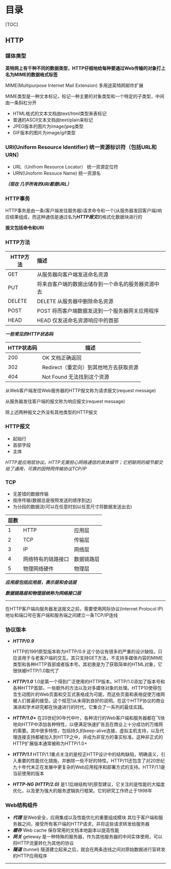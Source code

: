# 目录

[TOC]

## HTTP

### 媒体类型

 **英特网上有千种不同的数据类型，HTTP仔细地给每种要通过Web传输的对象打上名为MIME的数据格式标签**

MIME(Multipurpose Internet Mail Extension) 多用途英特网邮件扩展 

MIME类型是一种文本标记，标记一种主要的对象类型和一个特定的子类型，中间由一条斜杠分开 

- HTML格式的文本文档由text/html类型来表标记
- 普通的ASCII文本文档由text/plain来标记 
- JPEG版本的图片为image/jpeg类型 
- GIF版本的图片为image/gif类型   

### URI(Uniform Resource Identifier) 统一资源标识符（包括URL和URN）

- URL（Unifrom Resource Locator）   统一资源定位符   
- URN(Unoform Resouce Name)           统一资源名  

***（现在 几乎所有的URI都是URL）***

### HTTP事务 

HTTP事务是由一条(客户端发往服务器)请求命令和一个(从服务器发回客户端)响应结果组成，而这种通信是通过名为***HTTP报文***的格式化数据块进行的   

**报文包括命令和URI**

### HTTP方法

| HTTP方法 | 描述                                               |
| -------- | :------------------------------------------------- |
| GET      | 从服务器向客户端发送命名资源                       |
| PUT      | 将来自客户端的数据出储存到一个命名的服务器资源中去 |
| DELETE   | DELETE 从服务器中删除命名资源                      |
| POST     | POST 将而客户端数据发送到一个服务器网关应用程序    |
| HEAD     | HEAD 仅发送命名资源响应中的首部                    |

***一些常见的HTTP状态码***

| HTTP状态码 | 描述                                   |
| ---------- | -------------------------------------- |
| 200        | OK 文档正确返回                        |
| 302        | Redirect（重定向）到其他地方去获取资源 |
| 404        | Not Found 无法找到这个资源             |

从Web客户端发往Web服务器的HTTP报文称为请求报文(request message)

从服务器发往客户端的报文称为响应报文(request message) 

除上述两种报文之外没有其他类型的HTTP报文 

### HTTP报文

- 起始行 
- 首部字段 
- 主体 

*HTTP是应用层协议。HTTP无需担心网络通信的具体细节；它把联网的细节都交给了通用，可靠的因特网传输协议TCP/IP*

### TCP

- 无差错的数据传输 
- 按序传输(数据总是按照发送的顺序到达)
- 为分段的数据流(可以在任意时刻以任意尺寸将数据发送出去)

| 层数 |                    |            |
| ---- | ------------------ | ---------- |
| 1    | HTTP               | 应用层     |
| 2    | TCP                | 传输层     |
| 3    | IP                 | 网络层     |
| 4    | 网络特有的链路接口 | 数据链路层 |
| 5    | 物理网络硬件       | 物理层     |

***应用层包括应用层，表示层和会话层***

***数据链路层和物理层统称为网络接口层***

------

在HTTP客户端向服务器发送报文之前，需要使用网际协议(Internet Protocol  IP) 地址和端口号在客户端和服务端之间建立一条TCP/IP连线

### 协议版本

- ***HTTP/0.9***  

  HTTP的1991原型版本称为HTTP/0.9 这个协议有很多的严重的设计缺陷，只应该用于与老客户端的交互。其只支持GET方法，不支持多媒体内容的MIME类型和各种HTTP首部或者版本号。其初衷是为了获取简单的HTML对象，它很快被HTTP/1.0取代了 

- ***HTTP/1.0***    1.0是第一个得到广泛使用的HTTP版本。HTTP/1.0添加了版本号和各种HTTP首部，一些额外的方法以及对多媒体对象的处理。HTTP10使得包含生动图片的Web页面和交互式表格成为可能，而这些页面和表格促使万维网被人们普遍的接受。这个规范1从未得到良好的说明。在这个HTTP协议的商业演进和学术研究都在快速进行的时代，它集合了一系列的最佳实践。 

- ***HTTP/1.0+*** 在20世纪90年代中叶，各种流行的Web客户端和服务器都在飞快地向HTTP中添加各种特性，以便满足快速扩张且在商业上十分成功的万维网的需要。其中很多特性，包括持久的keep-alive连接，虚拟主机支持，以及代理连接支持都被加入到HTTP之中，并成为非官方的事实标准。这种非正式的HTTP扩展版本通常被称为HTTP/1.0+ 

- ***HTTP/1.1*** HTTP/1.1重点关注的是校正HTTP设计中的结构缺陷，明确语义，引入重要的性能优化措施，并删除一些不好的特性。HTTP/11还包含了对20世纪九十年代末正在发展中更复杂的Web应用程序和部署方式的支持。HTTP/1.1是当前使用的版本 

- ***HTTP-NG (HTTP/2.0)*** 是1.1后继结构1的原型建议，它关注的是性能的大幅度优化，以及更为强大的服务逻辑执行框架。它的研究工作终止于1998年 

### Web结构组件

- ***代理*** 是Web安全，应用集成以及性能优化的重要组成模块 其位于客户端和服务器之间，接受所有客户端的HTTP请求，并将这些请求转发给服务器 
- ***缓存*** Web cache  保存常用的文档本地副本以提高性能
- ***网关*** geteway 是一种特殊的服务器，作为其他服务器的中间实体使用，可以将HTTP流量转化为其他的协议   
- ***隧道*** (tunnel) 隧道建立起来之后，就会在两条连线之间对原始数据进行盲转发的HTTP应用程序

-----------



​           